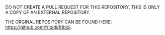 DO NOT CREATE A PULL REQUEST FOR THIS REPOSITORY, THIS IS ONLY A COPY OF AN EXTERNAL REPOSITORY.

THE ORGINAL REPOSITORY CAN BE FOUND HERE: https://github.com/fribidi/fribidi.